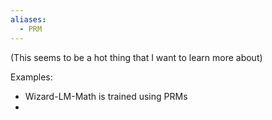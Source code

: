 ```yaml
---
aliases:
  - PRM
---
```

(This seems to be a hot thing that I want to learn more about)

Examples:
- Wizard-LM-Math is trained using PRMs
- 